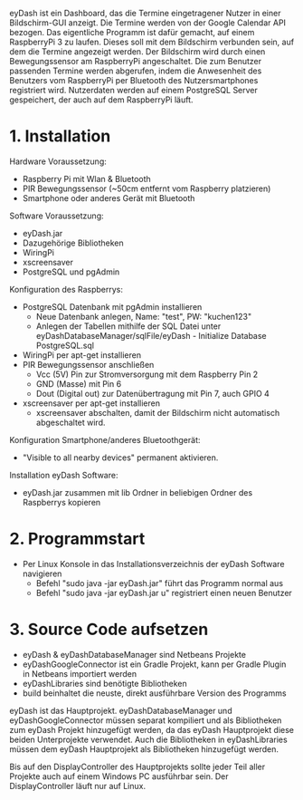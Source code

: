 eyDash ist ein Dashboard, das die Termine eingetragener Nutzer in einer Bildschirm-GUI anzeigt. Die Termine werden von der Google Calendar API bezogen. Das eigentliche Programm ist dafür gemacht, auf einem RaspberryPi 3 zu laufen. Dieses soll mit dem Bildschirm verbunden sein, auf dem die Termine angezeigt werden. Der Bildschirm wird durch einen Bewegungssensor am RaspberryPi angeschaltet. Die zum Benutzer passenden Termine werden abgerufen, indem die Anwesenheit des Benutzers vom RaspberryPi per Bluetooth des Nutzersmartphones registriert wird. Nutzerdaten werden auf einem PostgreSQL Server gespeichert, der auch auf dem RaspberryPi läuft.

# 1. Installation

Hardware Voraussetzung:
- Raspberry Pi mit Wlan & Bluetooth
- PIR Bewegungssensor (~50cm entfernt vom Raspberry platzieren)
- Smartphone oder anderes Gerät mit Bluetooth

Software Voraussetzung:
- eyDash.jar 
- Dazugehörige Bibliotheken
- WiringPi
- xscreensaver
- PostgreSQL und pgAdmin


Konfiguration des Raspberrys:
- PostgreSQL Datenbank mit pgAdmin installieren
  - Neue Datenbank anlegen, Name: "test", PW: "kuchen123"
  - Anlegen der Tabellen mithilfe der SQL Datei unter
      eyDashDatabaseManager/sqlFile/eyDash - Initialize Database PostgreSQL.sql
- WiringPi per apt-get installieren
- PIR Bewegungssensor anschließen
  - Vcc (5V) Pin zur Stromversorgung mit dem Raspberry Pin 2
  - GND (Masse) mit Pin 6
  - Dout (Digital out) zur Datenübertragung mit Pin 7, auch GPIO 4
- xscreensaver per apt-get installieren
  - xscreensaver abschalten, damit der Bildschirm nicht automatisch abgeschaltet wird.
  
  
Konfiguration Smartphone/anderes Bluetoothgerät:
- "Visible to all nearby devices" permanent aktivieren.
  
  
Installation eyDash Software:
- eyDash.jar zusammen mit lib Ordner in beliebigen Ordner des Raspberrys kopieren
  
  
# 2. Programmstart
  
- Per Linux Konsole in das Installationsverzeichnis der eyDash Software navigieren
  - Befehl "sudo java -jar eyDash.jar" führt das Programm normal aus
  - Befehl "sudo java -jar eyDash.jar u" registriert einen neuen Benutzer
  
  
# 3. Source Code aufsetzen

- eyDash & eyDashDatabaseManager sind Netbeans Projekte
- eyDashGoogleConnector ist ein Gradle Projekt, kann per Gradle Plugin in Netbeans importiert werden
- eyDashLibraries sind benötigte Bibliotheken
- build beinhaltet die neuste, direkt ausführbare Version des Programms

eyDash ist das Hauptprojekt. eyDashDatabaseManager und eyDashGoogleConnector müssen separat kompiliert und als Bibliotheken zum eyDash Projekt hinzugefügt werden, da das eyDash Hauptprojekt diese beiden Unterprojekte verwendet.
Auch die Bibliotheken in eyDashLibraries müssen dem eyDash Hauptprojekt als Bibliotheken hinzugefügt werden.

Bis auf den DisplayController des Hauptprojekts sollte jeder Teil aller Projekte auch auf einem Windows PC ausführbar sein.
Der DisplayController läuft nur auf Linux.
